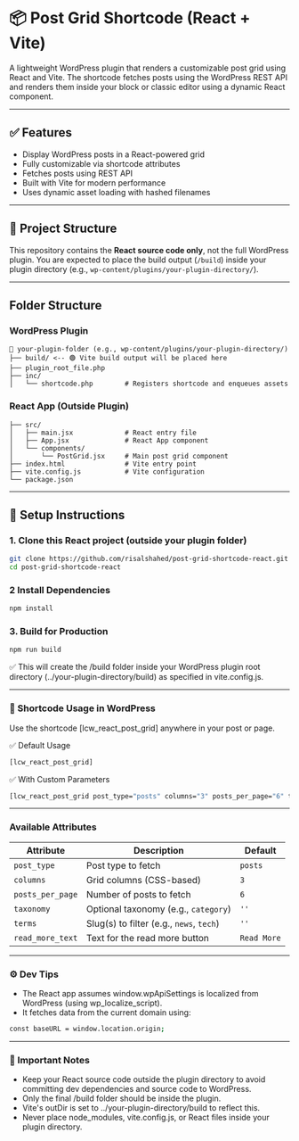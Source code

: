 # 📦 Post Grid Shortcode (React + Vite)

A lightweight WordPress plugin that renders a customizable post grid using React and Vite. The shortcode fetches posts using the WordPress REST API and renders them inside your block or classic editor using a dynamic React component.

---

## ✅ Features

- Display WordPress posts in a React-powered grid
- Fully customizable via shortcode attributes
- Fetches posts using REST API
- Built with Vite for modern performance
- Uses dynamic asset loading with hashed filenames

---

## 🔧 Project Structure

This repository contains the **React source code only**, not the full WordPress plugin. You are expected to place the build output (`/build`) inside your plugin directory (e.g., `wp-content/plugins/your-plugin-directory/`).

---

## Folder Structure

### WordPress Plugin
```plaintext
📁 your-plugin-folder (e.g., wp-content/plugins/your-plugin-directory/)
├── build/ <-- 🟢 Vite build output will be placed here
├── plugin_root_file.php
├── inc/
│   └── shortcode.php        # Registers shortcode and enqueues assets
```

### React App (Outside Plugin)
```plaintext
├── src/
│   ├── main.jsx             # React entry file
│   ├── App.jsx              # React App component
│   └── components/
│       └── PostGrid.jsx     # Main post grid component
├── index.html               # Vite entry point
├── vite.config.js           # Vite configuration
└── package.json
```

---

## 🚀 Setup Instructions

### 1. Clone this React project (outside your plugin folder)
```bash
git clone https://github.com/risalshahed/post-grid-shortcode-react.git
cd post-grid-shortcode-react
```

### 2 Install Dependencies
```bash
npm install
```

### 3. Build for Production
```bash
npm run build
```

✅ This will create the /build folder inside your WordPress plugin root directory (../your-plugin-directory/build) as specified in vite.config.js.

---

### 🧩 Shortcode Usage in WordPress

Use the shortcode [lcw_react_post_grid] anywhere in your post or page.

✅ Default Usage
```bash
[lcw_react_post_grid]
```

✅ With Custom Parameters
```bash
[lcw_react_post_grid post_type="posts" columns="3" posts_per_page="6" taxonomy="category" terms="news" read_more_text="Explore"]
```

---

### Available Attributes

| Attribute        | Description                              | Default     |
| ---------------- | ---------------------------------------- | ----------- |
| `post_type`      | Post type to fetch                       | `posts`     |
| `columns`        | Grid columns (CSS-based)                 | `3`         |
| `posts_per_page` | Number of posts to fetch                 | `6`         |
| `taxonomy`       | Optional taxonomy (e.g., `category`)     | `''`        |
| `terms`          | Slug(s) to filter (e.g., `news`, `tech`) | `''`        |
| `read_more_text` | Text for the read more button            | `Read More` |

---

### ⚙️ Dev Tips
- The React app assumes window.wpApiSettings is localized from WordPress (using wp_localize_script).
- It fetches data from the current domain using:
```bash
const baseURL = window.location.origin;
```

---

### 🧼 Important Notes

- Keep your React source code outside the plugin directory to avoid committing dev dependencies and source code to WordPress.
- Only the final /build folder should be inside the plugin.
- Vite's outDir is set to ../your-plugin-directory/build to reflect this.
- Never place node_modules, vite.config.js, or React files inside your plugin directory.